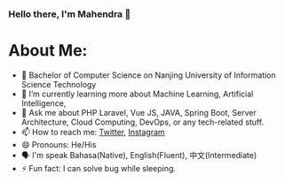 ### Hello there, I'm Mahendra 👋

# About Me:
- 🏫 Bachelor of Computer Science on Nanjing University of Information Science Technology
- 🌱 I’m currently learning more about Machine Learning, Artificial Intelligence,  
- 💬 Ask me about PHP Laravel, Vue JS, JAVA, Spring Boot, Server Architecture, Cloud Computing, DevOps, or any tech-related stuff.
- 📫 How to reach me: [Twitter](https://twitter.com/mfimahendra), [Instagram](https://www.instagram.com/mfimahendra_)
- 😄 Pronouns: He/His
- 🗣 I'm speak Bahasa(Native), English(Fluent), 中文(Intermediate)
- ⚡ Fun fact: I can solve bug while sleeping.
